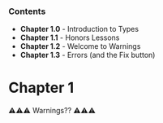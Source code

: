 
### Contents

- **Chapter 1.0** - Introduction to Types
- **Chapter 1.1** - Honors Lessons
- **Chapter 1.2** - Welcome to Warnings
- **Chapter 1.3** - Errors (and the Fix button)




# Chapter 1
⚠︎⚠︎⚠︎ Warnings?? ⚠︎⚠︎⚠︎
